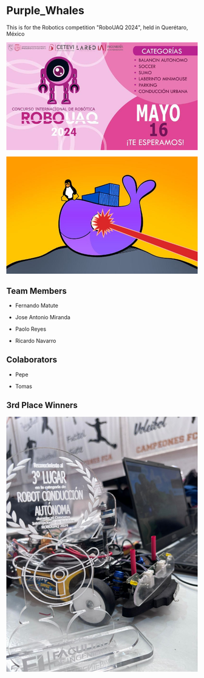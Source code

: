 # Purple_Whales
This is for the Robotics competition "RoboUAQ 2024", held in Querétaro, México

![UAQ Competition](__assets/compic.jpg)

![Logo](__assets/purple_whales.jpg)

## Team Members
- Fernando Matute

- Jose Antonio Miranda

- Paolo Reyes

- Ricardo Navarro

## Colaborators
- Pepe

- Tomas

## 3rd Place Winners
![Trophy](__assets/trophy.jpeg)
